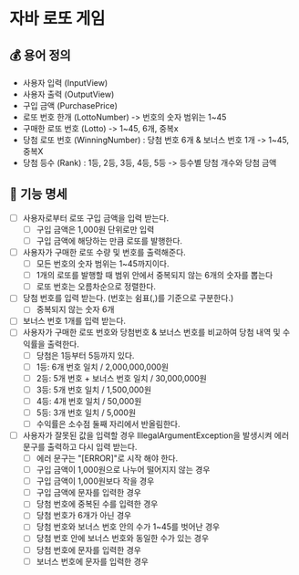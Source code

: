 # 자바 로또 게임

## 💰 용어 정의

- 사용자 입력 (InputView)
- 사용자 출력 (OutputView)
- 구입 금액 (PurchasePrice)
- 로또 번호 한개 (LottoNumber) -> 번호의 숫자 범위는 1~45
- 구매한 로또 번호 (Lotto) -> 1~45, 6개, 중복x
- 당첨 로또 번호 (WinningNumber) : 당첨 번호 6개 & 보너스 번호 1개 -> 1~45, 중복X
- 당첨 등수 (Rank) : 1등, 2등, 3등, 4등, 5등 -> 등수별 당첨 개수와 당첨 금액

## 💸 기능 명세

- [ ] 사용자로부터 로또 구입 금액을 입력 받는다.
    - [ ] 구입 금액은 1,000원 단위로만 입력
    - [ ] 구입 금액에 해당하는 만큼 로또를 발행한다.
- [ ] 사용자가 구매한 로또 수량 및 번호를 출력해준다.
    - [ ] 모든 번호의 숫자 범위는 1~45까지이다.
    - [ ] 1개의 로또를 발행할 때 범위 안에서 중복되지 않는 6개의 숫자를 뽑는다
    - [ ] 로또 번호는 오름차순으로 정렬한다.
- [ ] 당첨 번호를 입력 받는다. (번호는 쉼표(,)를 기준으로 구분한다.)
    - [ ] 중복되지 않는 숫자 6개
- [ ] 보너스 번호 1개를 입력 받는다.
- [ ] 사용자가 구매한 로또 번호와 당첨번호 & 보너스 번호를 비교하여 당첨 내역 및 수익률을 출력한다.
    - [ ] 당첨은 1등부터 5등까지 있다.
    - [ ] 1등: 6개 번호 일치 / 2,000,000,000원
    - [ ] 2등: 5개 번호 + 보너스 번호 일치 / 30,000,000원
    - [ ] 3등: 5개 번호 일치 / 1,500,000원
    - [ ] 4등: 4개 번호 일치 / 50,000원
    - [ ] 5등: 3개 번호 일치 / 5,000원
    - [ ] 수익률은 소수점 둘째 자리에서 반올림한다.
- [ ] 사용자가 잘못된 값을 입력할 경우 IllegalArgumentException을 발생시켜 에러 문구를 출력하고 다시 입력 받는다.
    - [ ] 에러 문구는 "[ERROR]"로 시작 해야 한다.
    - [ ] 구입 금액이 1,000원으로 나누어 떨어지지 않는 경우
    - [ ] 구입 금액이 1,000원보다 작을 경우
    - [ ] 구입 금액에 문자를 입력한 경우
    - [ ] 당첨 번호에 중복된 수를 입력한 경우
    - [ ] 당첨 번호가 6개가 아닌 경우
    - [ ] 당첨 번호와 보너스 번호 안의 수가 1~45를 벗어난 경우
    - [ ] 당첨 번호 안에 보너스 번호와 동일한 수가 있는 경우
    - [ ] 당첨 번호에 문자를 입력한 경우
    - [ ] 보너스 번호에 문자를 입력한 경우
